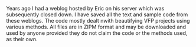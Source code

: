 Years ago I had a weblog hosted by Eric on his server which was subsequently closed down.
I have saved all the text and sample code from these weblogs.
The code mostly dealt nwith beautifying VFP projects using various methods.
All files are in ZIPM format and may be downloaded and used by anyone provided they do not claim the code or the methods used, as their own.
